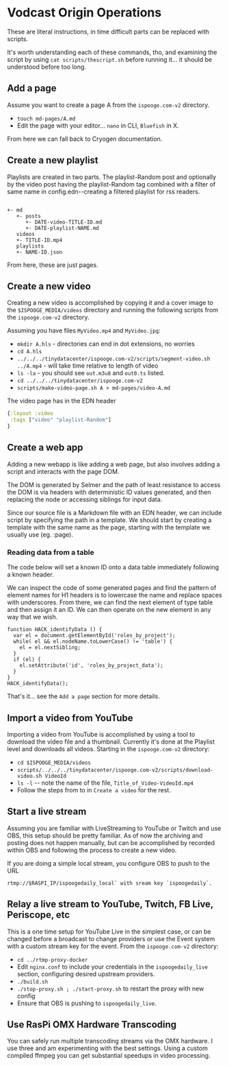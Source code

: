 # Vodcast Origin Operations


These are literal instructions, in time difficult parts can be replaced with scripts.

It's worth understanding each of these commands, tho, and examining the script 
by using `cat scripts/thescript.sh` before running it... it should be understood before too long.

## Add a page

Assume you want to create a page A from the `ispooge.com-v2` directory.

* `touch md-pages/A.md`
* Edit the page with your editor... `nano` in CLI, `Bluefish` in X.

From here we can fall back to Cryogen documentation.


## Create a new playlist

Playlists are created in two parts. The playlist-Random post and optionally by the video post having 
the playlist-Random tag combined with a filter of same name in config.edn--creating a filtered playlist for rss readers.

```text

+- md
   +- posts
      +- DATE-video-TITLE-ID.md
      +- DATE-playlist-NAME.md
   videos
   +- TITLE-ID.mp4
   playlists
   +- NAME-ID.json

```

From here, these are just pages.


## Create a new video

Creating a new video is accomplished by copying it and a cover image to the `$ISPOOGE_MEDIA/videos`
directory and running the following scripts from the `ispooge.com-v2` directory.

Assuming you have files `MyVideo.mp4` and `MyVideo.jpg`:

* `mkdir A.hls` - directories can end in dot extensions, no worries
* `cd A.hls`
* `../../../tinydatacenter/ispooge.com-v2/scripts/segment-video.sh ../A.mp4` - will take time relative to length of video
* `ls -la` - you should see `out.m3u8` and `out0.ts` listed.
* `cd ../../../tinydatacenter/ispooge.com-v2`
* `scripts/make-video-page.sh A > md-pages/video-A.md`

The video page has in the EDN header

```clojure
{:layout :video
 :tags ["video" "playlist-Random"]
}
```


## Create a web app

Adding a new webapp is like adding a web page, but also involves adding a script and interacts
with the page DOM.

The DOM is generated by Selmer and the path of least resistance to access the DOM is via
headers with deterministic ID values generated, and then replacing the node or accessing siblings
for input data.

Since our source file is a Markdown file with an EDN header, we can include script 
by specifying the path in a template. We should start by creating a template with 
the same name as the page, starting with the template we usually use (eg. :page).


### Reading data from a table

The code below will set a known ID onto a data table immediately following a known header.

We can inspect the code of some generated pages and find the pattern of element names for
H1 headers is to lowercase the name and replace spaces with underscores. From there, we can 
find the next element of type table and then assign it an ID. We can then operate on the new
element in any way that we wish.

```
function HACK_identifyData () {
  var el = document.getElementById('roles_by_project');
  while( el && el.nodeName.toLowerCase() != 'table') {
    el = el.nextSibling;
  }
  if (el) {
    el.setAttribute('id', 'roles_by_project_data');
  }
}
HACK_identifyData();
```



That's it... see the `Add a page` section for more details.

## Import a video from YouTube

Importing a video from YouTube is accomplished by using a tool to download the video
file and a thumbnail. Currently it's done at the Playlist level and downloads all videos.
Starting in the `ispooge.com-v2` directory:

* `cd $ISPOOGE_MEDIA/videos`
* `scripts/../../../tinydatacenter/ispooge.com-v2/scripts/download-video.sh VideoId`
* `ls -l` -- note the name of the file, `Title_of_Video-VideoId.mp4`
* Follow the steps from to in `Create a video` for the rest.


## Start a live stream

Assuming you are familiar with LiveStreaming to YouTube or Twitch and use OBS, 
this setup should be pretty familiar. As of now the archiving and posting does not
happen manually, but can be accomplished by recorded within OBS and following the 
process to create a new video.

If you are doing a simple local stream, you configure OBS to push to the URL

    rtmp://$RASPI_IP/ispoogedaily_local` with sream key `ispoogedaily`.

## Relay a live stream to YouTube, Twitch, FB Live, Periscope, etc

This is a one time setup for YouTube Live in the simplest case, or can be changed before
a broadcast to change providers or use the Event system with a custom stream key for the event.
From the `ispooge.com-v2` directory:

* `cd ../rtmp-proxy-docker`
* Edit `nginx.conf` to include your credentials in the `ispoogedaily_live` section, configuring desired upstream providers.
* `./build.sh`
* `./stop-proxy.sh ; ./start-proxy.sh` to restart the proxy with new config
* Ensure that OBS is pushing to `ispoogedaily_live`.

## Use RasPi OMX Hardware Transcoding

You can safely run multiple transcoding streams via the OMX hardware. I use three
and am experimenting with the best settings. Using a custom compiled ffmpeg
you can get substantial speedups in video processing.

